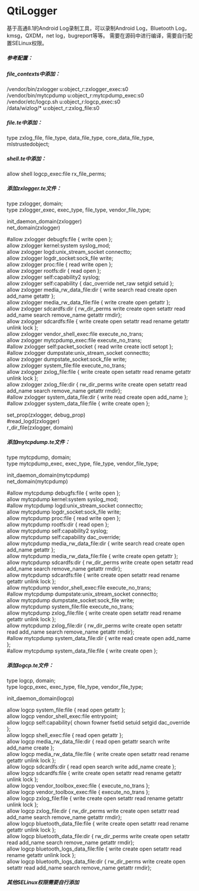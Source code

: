 # QtiLogger
基于高通8.1的Android Log录制工具，可以录制Android Log，Bluetooth Log，kmsg，QXDM，net log，bugreport等等。
需要在源码中进行编译，需要自行配置SELinux权限。
 
##### 参考配置：
##### file_contexts中添加：
/vendor/bin/zxlogger        u:object_r:zxlogger_exec:s0  
/vendor/bin/mytcpdump        u:object_r:mytcpdump_exec:s0  
/vendor/etc/logcp.sh         u:object_r:logcp_exec:s0  
/data/wizlog/*               u:object_r:zxlog_file:s0  


##### file.te中添加：  
type zxlog_file, file_type, data_file_type, core_data_file_type, mlstrustedobject;  


##### shell.te中添加：  
allow shell logcp_exec:file rx_file_perms;   

##### 添加zxlogger.te文件：  
type zxlogger, domain;  
type zxlogger_exec, exec_type, file_type, vendor_file_type;  
  
init_daemon_domain(zxlogger)  
net_domain(zxlogger)  
  
#allow zxlogger debugfs:file { write open };  
allow zxlogger kernel:system syslog_mod;  
allow zxlogger logd:unix_stream_socket connectto;  
allow zxlogger logdr_socket:sock_file write;  
allow zxlogger proc:file { read write open };  
allow zxlogger rootfs:dir { read open };  
allow zxlogger self:capability2 syslog;  
allow zxlogger self:capability { dac_override net_raw setgid setuid };  
allow zxlogger media_rw_data_file:dir { write search read create open add_name getattr };  
allow zxlogger media_rw_data_file:file { write create open getattr };  
allow zxlogger sdcardfs:dir { rw_dir_perms write create open setattr read add_name search remove_name getattr rmdir};  
allow zxlogger sdcardfs:file { write create open setattr read rename getattr unlink lock };  
allow zxlogger vendor_shell_exec:file execute_no_trans;  
allow zxlogger mytcpdump_exec:file execute_no_trans;  
#allow zxlogger self:packet_socket { read write create ioctl setopt };  
#allow zxlogger dumpstate:unix_stream_socket connectto;  
allow zxlogger dumpstate_socket:sock_file write;  
allow zxlogger system_file:file execute_no_trans;  
allow zxlogger zxlog_file:file { write create open setattr read rename getattr unlink lock };  
allow zxlogger zxlog_file:dir { rw_dir_perms write create open setattr read add_name search remove_name getattr rmdir};  
#allow zxlogger system_data_file:dir { write read create open add_name };  
#allow zxlogger system_data_file:file { write create open };  
  
set_prop(zxlogger, debug_prop)  
#read_logd(zxlogger)  
r_dir_file(zxlogger, domain)  


##### 添加mytcpdump.te文件：  
type mytcpdump, domain;  
type mytcpdump_exec, exec_type, file_type, vendor_file_type;  
  
init_daemon_domain(mytcpdump)  
net_domain(mytcpdump)  
  
#allow mytcpdump debugfs:file { write open };  
allow mytcpdump kernel:system syslog_mod;  
#allow mytcpdump logd:unix_stream_socket connectto;  
allow mytcpdump logdr_socket:sock_file write;  
allow mytcpdump proc:file { read write open };  
allow mytcpdump rootfs:dir { read open };  
allow mytcpdump self:capability2 syslog;  
allow mytcpdump self:capability dac_override;  
allow mytcpdump media_rw_data_file:dir { write search read create open add_name getattr };  
allow mytcpdump media_rw_data_file:file { write create open getattr };  
allow mytcpdump sdcardfs:dir { rw_dir_perms write create open setattr read add_name search remove_name getattr rmdir};  
allow mytcpdump sdcardfs:file { write create open setattr read rename getattr unlink lock };  
allow mytcpdump vendor_shell_exec:file execute_no_trans;  
#allow mytcpdump dumpstate:unix_stream_socket connectto;  
allow mytcpdump dumpstate_socket:sock_file write;   
allow mytcpdump system_file:file execute_no_trans;  
allow mytcpdump zxlog_file:file { write create open setattr read rename getattr unlink lock };  
allow mytcpdump zxlog_file:dir { rw_dir_perms write create open setattr read add_name search remove_name getattr rmdir};  
#allow mytcpdump system_data_file:dir { write read create open add_name };  
#allow mytcpdump system_data_file:file { write create open };  
  


##### 添加logcp.te文件：  
type logcp, domain;  
type logcp_exec, exec_type, file_type, vendor_file_type;  
  
init_daemon_domain(logcp)  
  
allow logcp system_file:file { read open getattr };  
allow logcp vendor_shell_exec:file entrypoint;  
allow logcp self:capability{ chown fowner fsetid setuid setgid dac_override };  
allow logcp shell_exec:file { read open getattr };  
allow logcp media_rw_data_file:dir { read open getattr search write add_name create };  
allow logcp media_rw_data_file:file { write create open setattr read rename getattr unlink lock };  
allow logcp sdcardfs:dir { read open search write add_name create };  
allow logcp sdcardfs:file { write create open setattr read rename getattr unlink lock };  
allow logcp vendor_toolbox_exec:file { execute_no_trans };  
allow logcp vendor_toolbox_exec:file { execute_no_trans };  
allow logcp zxlog_file:file { write create open setattr read rename getattr unlink lock };  
allow logcp zxlog_file:dir { rw_dir_perms write create open setattr read add_name search remove_name getattr rmdir};  
allow logcp bluetooth_data_file:file { write create open setattr read rename getattr unlink lock };  
allow logcp bluetooth_data_file:dir { rw_dir_perms write create open setattr read add_name search remove_name getattr rmdir};   
allow logcp bluetooth_logs_data_file:file { write create open setattr read rename getattr unlink lock };  
allow logcp bluetooth_logs_data_file:dir { rw_dir_perms write create open setattr read add_name search remove_name getattr rmdir};  
  
##### 其他SELinux权限需要自行添加

